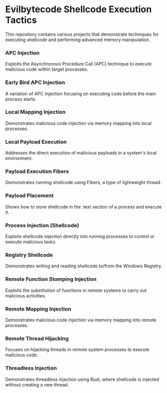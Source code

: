 # Evilbytecode Shellcode Execution Tactics

This repository contains various projects that demonstrate techniques for executing shellcode and performing advanced memory manipulation.


### APC Injection
Exploits the Asynchronous Procedure Call (APC) technique to execute malicious code within target processes.

### Early Bird APC Injection
A variation of APC Injection focusing on executing code before the main process starts.

### Local Mapping Injection
Demonstrates malicious code injection via memory mapping into local processes.

### Local Payload Execution
Addresses the direct execution of malicious payloads in a system's local environment.

### Payload Execution Fibers
Demonstrates running shellcode using Fibers, a type of lightweight thread.

### Payload Placement
Shows how to store shellcode in the .text section of a process and execute it.

### Process Injection (Shellcode)
Exploits shellcode injection directly into running processes to control or execute malicious tasks.

### Registry Shellcode
Demonstrates writing and reading shellcode to/from the Windows Registry.

### Remote Function Stomping Injection
Exploits the substitution of functions in remote systems to carry out malicious activities.

### Remote Mapping Injection
Demonstrates malicious code injection via memory mapping into remote processes.

### Remote Thread Hijacking
Focuses on hijacking threads in remote system processes to execute malicious code.

### Threadless Injection
Demonstrates threadless injection using Rust, where shellcode is injected without creating a new thread.

